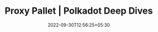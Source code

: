 ---
title: "Proxy Pallet | Polkadot Deep Dives"
description: "High level description of the Proxy pallet"
date: 2022-09-30T12:56:25+05:30
weight: 160
externalLink: https://www.youtube.com/watch?v=zzcIAjhbAF8&list=PLOyWqupZ-WGsfnlpkk0KWX3uS4yg6ZztG&index=25
---